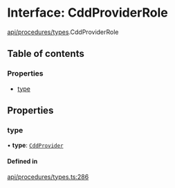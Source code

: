 # Interface: CddProviderRole

[api/procedures/types](../wiki/api.procedures.types).CddProviderRole

## Table of contents

### Properties

- [type](../wiki/api.procedures.types.CddProviderRole#type)

## Properties

### type

• **type**: [`CddProvider`](../wiki/api.procedures.types.RoleType#cddprovider)

#### Defined in

[api/procedures/types.ts:286](https://github.com/PolymeshAssociation/polymesh-sdk/blob/f8a937f04/src/api/procedures/types.ts#L286)
